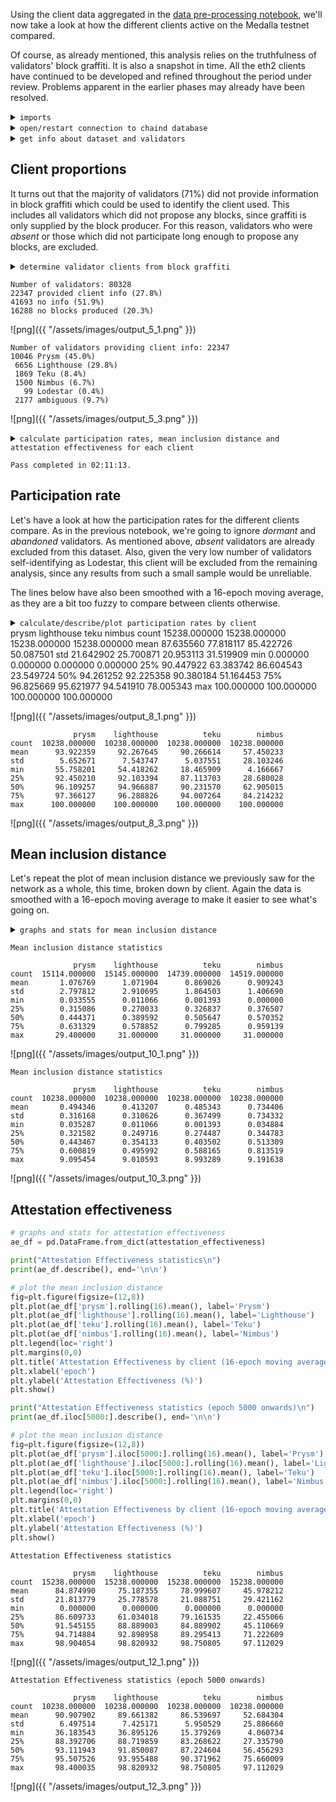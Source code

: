 Using the client data aggregated in the [data pre-processing notebook](data_prep.ipynb), we'll now take a look at how the different clients active on the Medalla testnet compared.

Of course, as already mentioned, this analysis relies on the truthfulness of validators' block graffiti. It is also a snapshot in time. All the eth2 clients have continued to be developed and refined throughout the period under review. Problems apparent in the earlier phases may already have been resolved.

<details>
<summary><code>imports</code></summary>

```python
# imports
import psycopg2
import math
import time
import matplotlib.pyplot as plt
import pandas as pd

from chaindtools import *
```

</details>

<details>
<summary><code>open/restart connection to chaind database</code></summary>

```python
# open/restart connection to chaind database
try:
    cursor.close()
    connection.close()
except:
    pass

connection = psycopg2.connect(user="chain", host="127.0.0.1", database="chain", password="medalla")
cursor = connection.cursor()
```
</details>

<details>
<summary><code>get info about dataset and validators</code></summary>

```python
# get info about dataset and validators

cursor.execute("SELECT MAX(f_slot) FROM t_blocks")
latest_slot = cursor.fetchone()[0]
n_slots = latest_slot + 1
n_epochs = (n_slots - (n_slots % 32)) // 32

cursor.execute("SELECT f_activation_eligibility_epoch, f_activation_epoch, f_exit_epoch, f_slashed, "
               "f_first_attested_epoch, f_latest_attested_epoch, f_client, f_proposed_count "
               "FROM t_validators ORDER BY f_index")
result = cursor.fetchall()
validators = [{"activation_eligibility_epoch": r[0],
               "activation_epoch"            : r[1],
               "exit_epoch"                  : r[2],
               "slashed"                     : r[3],
               "first_attestation"           : r[4],
               "latest_attestation"          : r[5],
               "client"                      : r[6],
               "proposed_count"              : r[7]} for r in result]
```
</details>

## Client proportions
It turns out that the majority of validators (71%) did not provide information in block graffiti which could be used to identify the client used. This includes all validators which did not propose any blocks, since graffiti is only supplied by the block producer. For this reason, validators who were *absent* or those which did not participate long enough to propose any blocks, are excluded.

<details>
<summary><code>determine validator clients from block graffiti</code></summary>

```python
# determine validator clients from block graffiti

cursor.execute(f"SELECT f_proposer_index, f_graffiti FROM t_blocks WHERE f_canonical = true")
proposers = cursor.fetchall()

for _, validator in validators.items():
    validator["client"] = ""
    validator["producer"] = False

for proposer in proposers:
    validator = validators[proposer[0]]
    validator["producer"] = True
    graffiti = proposer[1].tobytes().decode(errors='ignore').lower()
    
    if validator["client"] == "ambiguous":
        continue
    
    pr_flag = 1 if (graffiti[:4] == "poap" and graffiti[-1] == "a") or graffiti.find("prysm") != -1 else 0
    li_flag = 1 if (graffiti[:4] == "poap" and graffiti[-1] == "b") or graffiti.find("lighthouse") != -1 else 0
    te_flag = 1 if (graffiti[:4] == "poap" and graffiti[-1] == "c") or graffiti.find("teku") != -1 else 0
    ni_flag = 1 if (graffiti[:4] == "poap" and graffiti[-1] == "d") or graffiti.find("nimbus") != -1 else 0
    lo_flag = 1 if (graffiti[:4] == "poap" and graffiti[-1] == "e") or graffiti.find("lodestar") != -1 else 0
    n_flags = pr_flag + li_flag + te_flag + ni_flag + lo_flag
    
    if n_flags > 1:
        validator["client"] = "ambiguous"
    elif pr_flag:
        validator["client"] = "prysm" if validator["client"] in ["", "prysm"] else "ambiguous"
    elif li_flag:
        validator["client"] = "lighthouse" if validator["client"] in ["", "lighthouse"] else "ambiguous"
    elif te_flag:
        validator["client"] = "teku" if validator["client"] in ["", "teku"] else "ambiguous"
    elif ni_flag:
        validator["client"] = "nimbus" if validator["client"] in ["", "nimbus"] else "ambiguous"
    elif lo_flag:
        validator["client"] = "lodestar" if validator["client"] in ["", "lodestar"] else "ambiguous"

pr_count = li_count = te_count = ni_count = lo_count = amb_count = 0
for _, validator in validators.items():
    if validator["client"] == "prysm":
        pr_count += 1
    elif validator["client"] == "lighthouse":
        li_count += 1
    elif validator["client"] == "teku":
        te_count += 1
    elif validator["client"] == "nimbus":
        ni_count += 1
    elif validator["client"] == "lodestar":
        lo_count += 1
    elif validator["client"] == "ambiguous":
        amb_count += 1

no_blocks_count = sum(not v["producer"] for _, v in validators.items())
no_info_count = sum(v["client"] == "" for _, v in validators.items()) - no_blocks_count
client_info_count = len(validators) - no_blocks_count - no_info_count

print(f"Number of validators: {len(validators)}")
print(f"{client_info_count:5} provided client info ({100*client_info_count/len(validators):.1f}%)")
print(f"{no_info_count:5} no info ({100*no_info_count/len(validators):.1f}%)")
print(f"{no_blocks_count:5} no blocks produced ({100*no_blocks_count/len(validators):.1f}%)")

labels = ['Client info provided', 'Client info not provided', 'No blocks produced']
counts = [client_info_count, no_info_count, no_blocks_count]
fig0, ax0 = plt.subplots(figsize=(12,8))
ax0.pie(counts, labels=labels, autopct=lambda p: f"{p:.1f}%  ({p * sum(counts)/100:,.0f})")
ax0.axis('equal')  # Equal aspect ratio ensures that pie is drawn as a circle.
plt.title('Proportions of validators which included client info in block graffiti')
plt.show()

print(f"Number of validators providing client info: {client_info_count}")
print(f"{pr_count:5} Prysm ({     100*pr_count  / client_info_count:.1f}%)")
print(f"{li_count:5} Lighthouse ({100*li_count  / client_info_count:.1f}%)")
print(f"{te_count:5} Teku ({      100*te_count  / client_info_count:.1f}%)")
print(f"{ni_count:5} Nimbus ({    100*ni_count  / client_info_count:.1f}%)")
print(f"{lo_count:5} Lodestar ({  100*lo_count  / client_info_count:.1f}%)")
print(f"{amb_count:5} ambiguous ({100*amb_count / client_info_count:.1f}%)")

labels = ['Prysm', 'Lighthouse', 'Teku', 'Nimbus', 'Lodestar', 'ambiguous']
counts = [pr_count, li_count, te_count, ni_count, lo_count, amb_count]
fig1, ax1 = plt.subplots(figsize=(12,8))
ax1.pie(counts, labels=labels, autopct=lambda p: f"{p:.1f}%  ({p * sum(counts)/100:,.0f})")
ax1.axis('equal')
plt.title('Validator client share (where available from block graffiti)')
plt.show()
```

</details>

    Number of validators: 80328
    22347 provided client info (27.8%)
    41693 no info (51.9%)
    16288 no blocks produced (20.3%)



    
![png]({{ "/assets/images/output_5_1.png" }})
    


    Number of validators providing client info: 22347
    10046 Prysm (45.0%)
     6656 Lighthouse (29.8%)
     1869 Teku (8.4%)
     1500 Nimbus (6.7%)
       99 Lodestar (0.4%)
     2177 ambiguous (9.7%)



    
![png]({{ "/assets/images/output_5_3.png" }})
    

<details>
<summary><code>calculate participation rates, mean inclusion distance and attestation effectiveness for each client</code></summary>

```python
# calculate participation rates, mean inclusion distance and attestation effectiveness for each client
# if the attestation is missed and the validator has not yet done any attestations, it is considered dormant
# if the attestation is missed and there are no future attestations, it is considered abandoned

start_time = time.time()

empty = [0] * n_epochs
clients = ["prysm", "lighthouse", "teku", "nimbus"]
success_count   = {client:empty.copy() for client in clients}
absent_count    = {client:empty.copy() for client in clients}
dormant_count   = {client:empty.copy() for client in clients}
abandoned_count = {client:empty.copy() for client in clients}
missed_count    = {client:empty.copy() for client in clients}
sum_distance    = {client:empty.copy() for client in clients}
sum_ae          = {client:empty.copy() for client in clients}

for slot in range(latest_slot+1):
    validator_scores, validator_ae = attestation_performance(cursor, slot)
    epoch = slot // 32
    for validator_index in validator_scores:
        client = validators[validator_index]["client"]
        if client not in clients:
            continue
        if validator_scores[validator_index] != -1:
            success_count[client][epoch]   += 1
            sum_distance[client][epoch]    += validator_scores[validator_index]
            sum_ae[client][epoch]          += validator_ae[validator_index]
        elif validators[validator_index]["latest_attestation"] == -1:
            absent_count[client][epoch]    += 1
        elif slot < validators[validator_index]["first_attestation"]:
            dormant_count[client][epoch]   += 1
        elif slot > validators[validator_index]["latest_attestation"]:
            abandoned_count[client][epoch] += 1
        else:
            missed_count[client][epoch]    += 1

    seconds = time.time() - start_time
    elapsed = time.strftime("%H:%M:%S",time.gmtime(seconds))
    left = time.strftime("%H:%M:%S",time.gmtime(seconds * ((latest_slot+1) / (slot+1)-1)))
    percentage = 100*(slot+1)/(latest_slot+1)
    print(f"Epoch {epoch} of {latest_slot//32} ({percentage:.2f}%). "
          f"{elapsed} elapsed. {left} left.", end='\r')

mean_inclusion_distance = {}
attestation_effectiveness = {}
for client in clients:
    mean_inclusion_distance[client] = [sum_distance[client][e] / success_count[client][e] 
                                       if success_count[client][e] > 0 else None for e in range(n_epochs)]
    attestation_effectiveness[client] = [100 * sum_ae[client][e] / 
                                                          (success_count[client][e] + missed_count[client][e])
                                        for e in range(n_epochs)]
    
print(f"Pass completed in {elapsed}." + ' ' * 50)
```

</details>

    Pass completed in 02:11:13.                                                  


## Participation rate
Let's have a look at how the participation rates for the different clients compare. As in the previous notebook, we're going to ignore *dormant* and *abandoned* validators. As mentioned above, *absent* validators are already excluded from this dataset. Also, given the very low number of validators self-identifying as Lodestar, this client will be excluded from the remaining analysis, since any results from such a small sample would be unreliable.

The lines below have also been smoothed with a 16-epoch moving average, as they are a bit too fuzzy to compare between clients otherwise.

<details>
<summary><code>calculate/describe/plot participation rates by client</code></summary>

```python
# calculate/describe/plot participation rates by client
participation_rate = {}
for client in clients:
    participation_rate[client] = [100* success_count[client][e] /
                                  (success_count[client][e] + missed_count[client][e]) for e in range(n_epochs)]

participation_rate_df = pd.DataFrame(participation_rate)

print(participation_rate_df.describe())

# plot the participation rate
fig=plt.figure(figsize=(12,8))
plt.plot(participation_rate_df['prysm'].rolling(16).mean(), label='Prysm')
plt.plot(participation_rate_df['lighthouse'].rolling(16).mean(), label='Lighthouse')
plt.plot(participation_rate_df['teku'].rolling(16).mean(), label='Teku')
plt.plot(participation_rate_df['nimbus'].rolling(16).mean(), label='Nimbus')
plt.legend(loc='right')
plt.margins(0,0)
plt.title('Participation rate by client (16-epoch moving average)')
plt.xlabel('epoch')
plt.ylabel('Participation rate (%)')
plt.show()

# stats for epoch 5000 onwards
print(participation_rate_df.iloc[5000:].describe())

# plot the participation rate for epoch 5000 onwards
fig=plt.figure(figsize=(12,8))
plt.plot(participation_rate_df['prysm'].iloc[5000:].rolling(16).mean(), label='Prysm')
plt.plot(participation_rate_df['lighthouse'].iloc[5000:].rolling(16).mean(), label='Lighthouse')
plt.plot(participation_rate_df['teku'].iloc[5000:].rolling(16).mean(), label='Teku')
plt.plot(participation_rate_df['nimbus'].iloc[5000:].rolling(16).mean(), label='Nimbus')
plt.legend(loc='right')
plt.margins(0,0)
plt.title('Participation rate by client (16-epoch moving average — epoch 5000 onwards)')
plt.xlabel('epoch')
plt.ylabel('Participation rate (%)')
plt.show()
```

</details>
                  prysm    lighthouse          teku        nimbus
    count  15238.000000  15238.000000  15238.000000  15238.000000
    mean      87.635560     77.818117     85.422726     50.087501
    std       21.642902     25.700871     20.953113     31.519909
    min        0.000000      0.000000      0.000000      0.000000
    25%       90.447922     63.383742     86.604543     23.549724
    50%       94.261252     92.225358     90.380184     51.164453
    75%       96.825669     95.621977     94.541910     78.005343
    max      100.000000    100.000000    100.000000    100.000000



    
![png]({{ "/assets/images/output_8_1.png" }})
    


                  prysm    lighthouse          teku        nimbus
    count  10238.000000  10238.000000  10238.000000  10238.000000
    mean      93.922359     92.267645     90.266614     57.450233
    std        5.652671      7.543747      5.037551     28.103246
    min       55.758201     54.418262     18.465909      4.166667
    25%       92.450210     92.103394     87.113703     28.680028
    50%       96.109257     94.966887     90.231570     62.905015
    75%       97.366127     96.288826     94.007264     84.214232
    max      100.000000    100.000000    100.000000    100.000000



    
![png]({{ "/assets/images/output_8_3.png" }})
    


## Mean inclusion distance
Let's repeat the plot of mean inclusion distance we previously saw for the network as a whole, this time, broken down by client. Again the data is smoothed with a 16-epoch moving average to make it easier to see what's going on.

<details>
<summary><code>graphs and stats for mean inclusion distance</summary></code>


```python
# graphs and stats for mean inclusion distance
mid_df = pd.DataFrame.from_dict(mean_inclusion_distance)

print("Mean inclusion distance statistics\n")
print(mid_df.describe(), end='\n\n')

# plot the mean inclusion distance
fig=plt.figure(figsize=(12,8))
plt.plot(mid_df['prysm'].rolling(16).mean(), label='Prysm')
plt.plot(mid_df['lighthouse'].rolling(16).mean(), label='Lighthouse')
plt.plot(mid_df['teku'].rolling(16).mean(), label='Teku')
plt.plot(mid_df['nimbus'].rolling(16).mean(), label='Nimbus')
plt.legend(loc='right')
plt.margins(0,0)
plt.title('Mean inclusion distance of successful attestaions (16-epoch moving average)')
plt.xlabel('epoch')
plt.ylabel('Mean inclusion distance (slots)')
plt.show()

print("Mean inclusion distance statistics\n")
print(mid_df.iloc[5000:].describe(), end='\n\n')

# plot the mean inclusion distance
fig=plt.figure(figsize=(12,8))
plt.plot(mid_df['prysm'].iloc[5000:].rolling(16).mean(), label='Prysm')
plt.plot(mid_df['lighthouse'].iloc[5000:].rolling(16).mean(), label='Lighthouse')
plt.plot(mid_df['teku'].iloc[5000:].rolling(16).mean(), label='Teku')
plt.plot(mid_df['nimbus'].iloc[5000:].rolling(16).mean(), label='Nimbus')
plt.legend(loc='right')
plt.margins(0,0)
plt.title('Mean inclusion distance of successful attestaions (16-epoch moving average — epoch 5000 onwards)')
plt.xlabel('epoch')
plt.ylabel('Mean inclusion distance (slots)')
plt.show()
```

</details>

    Mean inclusion distance statistics
    
                  prysm    lighthouse          teku        nimbus
    count  15114.000000  15145.000000  14739.000000  14519.000000
    mean       1.076769      1.071904      0.869026      0.909243
    std        2.797812      2.910695      1.864503      1.406690
    min        0.033555      0.011066      0.001393      0.000000
    25%        0.315086      0.270033      0.326837      0.376507
    50%        0.444371      0.389592      0.505647      0.570352
    75%        0.631329      0.578852      0.799285      0.959139
    max       29.400000     31.000000     31.000000     31.000000
    



    
![png]({{ "/assets/images/output_10_1.png" }})
    


    Mean inclusion distance statistics
    
                  prysm    lighthouse          teku        nimbus
    count  10238.000000  10238.000000  10238.000000  10238.000000
    mean       0.494346      0.413207      0.485343      0.734406
    std        0.316168      0.310626      0.367499      0.734332
    min        0.035287      0.011066      0.001393      0.034884
    25%        0.321582      0.249716      0.274487      0.344783
    50%        0.443467      0.354133      0.403502      0.513309
    75%        0.600819      0.495992      0.588165      0.813519
    max        9.095454      9.010593      8.993289      9.191638
    



    
![png]({{ "/assets/images/output_10_3.png" }})
    


## Attestation effectiveness


```python
# graphs and stats for attestation effectiveness
ae_df = pd.DataFrame.from_dict(attestation_effectiveness)

print("Attestation Effectiveness statistics\n")
print(ae_df.describe(), end='\n\n')

# plot the mean inclusion distance
fig=plt.figure(figsize=(12,8))
plt.plot(ae_df['prysm'].rolling(16).mean(), label='Prysm')
plt.plot(ae_df['lighthouse'].rolling(16).mean(), label='Lighthouse')
plt.plot(ae_df['teku'].rolling(16).mean(), label='Teku')
plt.plot(ae_df['nimbus'].rolling(16).mean(), label='Nimbus')
plt.legend(loc='right')
plt.margins(0,0)
plt.title('Attestation Effectiveness by client (16-epoch moving average)')
plt.xlabel('epoch')
plt.ylabel('Attestation Effectiveness (%)')
plt.show()

print("Attestation Effectiveness statistics (epoch 5000 onwards)\n")
print(ae_df.iloc[5000:].describe(), end='\n\n')

# plot the mean inclusion distance
fig=plt.figure(figsize=(12,8))
plt.plot(ae_df['prysm'].iloc[5000:].rolling(16).mean(), label='Prysm')
plt.plot(ae_df['lighthouse'].iloc[5000:].rolling(16).mean(), label='Lighthouse')
plt.plot(ae_df['teku'].iloc[5000:].rolling(16).mean(), label='Teku')
plt.plot(ae_df['nimbus'].iloc[5000:].rolling(16).mean(), label='Nimbus')
plt.legend(loc='right')
plt.margins(0,0)
plt.title('Attestation Effectiveness by client (16-epoch moving average — epoch 5000 onwards)')
plt.xlabel('epoch')
plt.ylabel('Attestation Effectiveness (%)')
plt.show()
```

    Attestation Effectiveness statistics
    
                  prysm    lighthouse          teku        nimbus
    count  15238.000000  15238.000000  15238.000000  15238.000000
    mean      84.874990     75.187355     78.999607     45.978212
    std       21.813779     25.778578     21.088751     29.421162
    min        0.000000      0.000000      0.000000      0.000000
    25%       86.609733     61.034018     79.161535     22.455066
    50%       91.545155     88.889003     84.889902     45.110669
    75%       94.714884     92.898958     89.295413     71.222609
    max       98.904054     98.820932     98.750805     97.112029
    



    
![png]({{ "/assets/images/output_12_1.png" }})
    


    Attestation Effectiveness statistics (epoch 5000 onwards)
    
                  prysm    lighthouse          teku        nimbus
    count  10238.000000  10238.000000  10238.000000  10238.000000
    mean      90.907902     89.661382     86.539697     52.684304
    std        6.497514      7.425171      5.950529     25.886660
    min       36.183543     36.895126     15.379269      4.060734
    25%       88.392706     88.719859     83.268622     27.335790
    50%       93.111943     91.850087     87.224604     56.456293
    75%       95.507526     93.955488     90.371962     75.660009
    max       98.400035     98.820932     98.750805     97.112029
    



    
![png]({{ "/assets/images/output_12_3.png" }})
    

